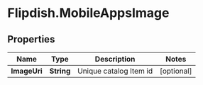 # Flipdish.MobileAppsImage

## Properties
Name | Type | Description | Notes
------------ | ------------- | ------------- | -------------
**ImageUri** | **String** | Unique catalog Item id | [optional] 


